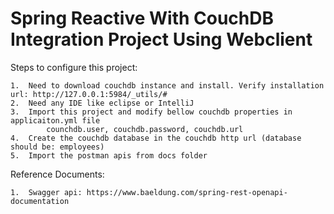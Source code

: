# Spring Reactive With CouchDB Integration Project Using Webclient

Steps to configure this project:

	1.	Need to download couchdb instance and install. Verify installation url: http://127.0.0.1:5984/_utils/#
	2.	Need any IDE like eclipse or IntelliJ
	3.	Import this project and modify bellow couchdb properties in applicaiton.yml file
			counchdb.user, couchdb.password, couchdb.url
	4.	Create the couchdb database in the couchdb http url (database should be: employees)
	5.	Import the postman apis from docs folder

	
Reference Documents:

	1.	Swagger api: https://www.baeldung.com/spring-rest-openapi-documentation
	